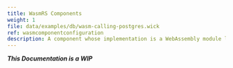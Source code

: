 ```yaml
---
title: WasmRS Components
weight: 1
file: data/examples/db/wasm-calling-postgres.wick
ref: wasmcomponentconfiguration
description: A component whose implementation is a WebAssembly module leveraging the wasmRS RSocket protocol.
---
```


***This Documentation is a WIP***
